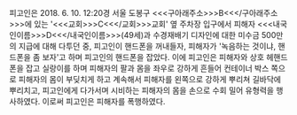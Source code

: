 피고인은 2018. 6. 10. 12:20경 서울 도봉구 <<<구아래주소>>>B<<</구아래주소>>>에 있는 '<<<교회>>>C<<</교회>>>교회' 옆 주차장 입구에서 피해자 <<<내국인이름>>>D<<</내국인이름>>>(49세)과 수경재배기 디자인에 대한 미수금 500만 의 지급에 대해 다투던 중, 피고인이 핸드폰을 꺼내들자, 피해자가 '녹음하는 것이냐, 핸드폰을 좀 보자'고 하며 피고인의 핸드폰을 잡았다. 이에 피고인은 피해자와 상호 헤핸드폰을 잡고 실랑이를 하며 피해자의 팔과 몸을 좌우로 강하게 흔들어 컨테이너 박스 쪽으로 피해자의 몸이 부딪치게 하고 계속해서 피해자를 왼쪽으로 강하게 뿌리쳐 길바닥에 뿌리치고, 피고인에게 다가서며 시비하는 피해자의 몸을 손으로 수회 밀어 유형력을 행사하였다.
이로써 피고인은 피해자를 폭행하였다.
